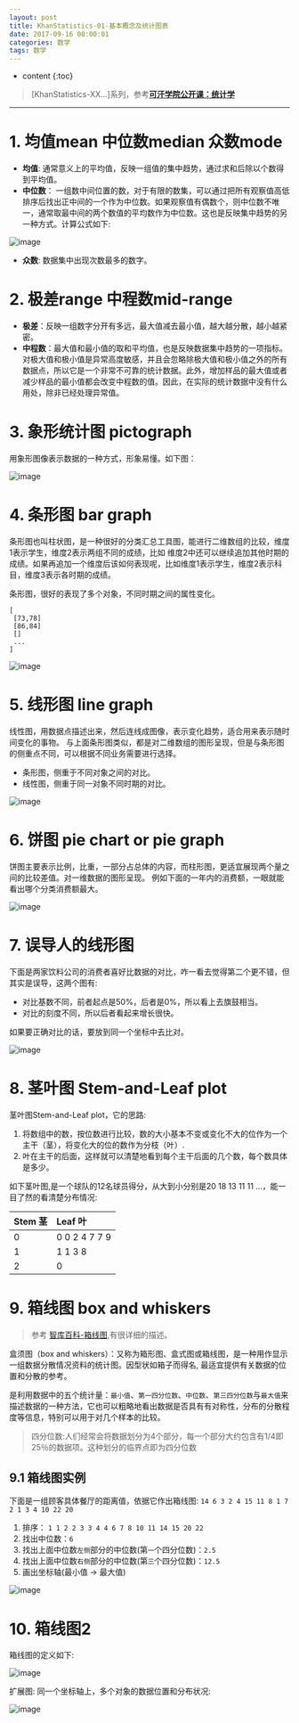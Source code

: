 ```yaml
---
layout: post
title: KhanStatistics-01-基本概念及统计图表
date: 2017-09-16 00:00:01
categories: 数学
tags: 数学
---
```

* content
{:toc}

> [KhanStatistics-XX...]系列，参考[**可汗学院公开课：统计学**](http://open.163.com/special/Khan/khstatistics.html)

---

# 1. 均值mean 中位数median 众数mode

- **均值**: 通常意义上的平均值，反映一组值的集中趋势，通过求和后除以个数得到平均值。
- **中位数**： 一组数中间位置的数，对于有限的数集，可以通过把所有观察值高低排序后找出正中间的一个作为中位数。如果观察值有偶数个，则中位数不唯一，通常取最中间的两个数值的平均数作为中位数。这也是反映集中趋势的另一种方式。计算公式如下:

![image](https://user-images.githubusercontent.com/18595935/30508522-d2b14b42-9ad3-11e7-8ec7-07b50b90f427.png)

 - **众数**: 数据集中出现次数最多的数字。

# 2. 极差range 中程数mid-range

- **极差**：反映一组数字分开有多远，最大值减去最小值，越大越分散，越小越紧密。
- **中程数**：最大值和最小值的取和平均值，也是反映数据集中趋势的一项指标。对极大值和极小值是异常高度敏感，并且会忽略除极大值和极小值之外的所有数据点，所以它是一个非常不可靠的统计数据。此外，增加样品的最大值或者减少样品的最小值都会改变中程数的值。因此，在实际的统计数据中没有什么用处，除非已经处理异常值。



# 3. 象形统计图 pictograph
用象形图像表示数据的一种方式，形象易懂。如下图：

![image](https://user-images.githubusercontent.com/18595935/30508849-a714ff94-9adb-11e7-8c1b-d228f2eb8aec.png)


# 4. 条形图 bar graph
条形图也叫柱状图，是一种很好的分类汇总工具图，能进行二维数组的比较，维度1表示学生，维度2表示两组不同的成绩，比如
维度2中还可以继续追加其他时期的成绩。如果再追加一个维度后该如何表现呢，比如维度1表示学生，维度2表示科目，维度3表示各时期的成绩。

条形图，很好的表现了多个对象，不同时期之间的属性变化。

```
[
 [73,78]
 [86,84]
 []
 ...
]
```

![image](https://user-images.githubusercontent.com/18595935/30508647-33c6f564-9ad7-11e7-87bc-7e268f78ed45.png)

# 5. 线形图 line graph
线性图，用数据点描述出来，然后连线成图像，表示变化趋势，适合用来表示随时间变化的事物。
与上面条形图类似，都是对二维数组的图形呈现，但是与条形图的侧重点不同，可以根据不同业务需要进行选择。
- 条形图，侧重于不同对象之间的对比。
- 线性图，侧重于同一对象不同时期的对比。

![image](https://user-images.githubusercontent.com/18595935/30508837-6e298db2-9adb-11e7-90ce-74ac14a9f7a0.png)


# 6. 饼图 pie chart or pie graph
饼图主要表示比例，比重，一部分占总体的内容，而柱形图，更适宜展现两个量之间的比较差值。对一维数据的图形呈现。
例如下面的一年内的消费额，一眼就能看出哪个分类消费额最大。

![image](https://user-images.githubusercontent.com/18595935/30508807-e58acf5c-9ada-11e7-9135-1a6d0a464cab.png)


# 7. 误导人的线形图

下面是两家饮料公司的消费者喜好比数据的对比，咋一看去觉得第二个更不错，但其实是误导，这两个图有:
- 对比基数不同，前者起点是50%，后者是0%，所以看上去旗鼓相当。
- 对比的刻度不同，所以后者看起来增长很快。

如果要正确对比的话，要放到同一个坐标中去比对。

![image](https://user-images.githubusercontent.com/18595935/30508889-b44ecbbc-9adc-11e7-926a-39486cae054e.png)



# 8. 茎叶图 Stem-and-Leaf plot

茎叶图Stem-and-Leaf plot，它的思路:
1. 将数组中的数，按位数进行比较，数的大小基本不变或变化不大的位作为一个主干（茎），将变化大的位的数作为分枝（叶）.
2. 叶在主干的后面，这样就可以清楚地看到每个主干后面的几个数，每个数具体是多少。

如下茎叶图,是一个球队的12名球员得分，从大到小分别是20 18 13 11 11 ...，能一目了然的看清楚分布情况:

| Stem 茎 |    Leaf 叶    |
|:------- |:------------- |
| 0       | 0 0 2 4 7 7 9 |
| 1       | 1 1 3 8       |
| 2       | 0              |


# 9. 箱线图 box and whiskers
> 参考 [智库百科-箱线图](http://wiki.mbalib.com/wiki/%E7%AE%B1%E7%BA%BF%E5%9B%BE),有很详细的描述。

盒须图（box and whiskers）：又称为箱形图、盒式图或箱线图，是一种用作显示一组数据分散情况资料的统计图。因型状如箱子而得名, 最适宜提供有关数据的位置和分散的参考。

 是利用数据中的五个统计量：`最小值`、`第一四分位数`、`中位数`、`第三四分位数`与`最大值`来描述数据的一种方法，它也可以粗略地看出数据是否具有有对称性，分布的分散程度等信息，特别可以用于对几个样本的比较。

 >四分位数:人们经常会将数据划分为4个部分，每一个部分大约包含有1/4即25％的数据项。这种划分的临界点即为四分位数

## 9.1 箱线图实例

下面是一组顾客具体餐厅的距离值，依据它作出箱线图:
`14 6 3 2 4 15 11 8 1 7 2 1 3 4 10 22 20`

1. 排序：
`1 1 2 2 3 3 4 4 6 7 8 10 11 14 15 20 22`
2. 找出中位数：`6`
3. 找出上面中位数`左侧`部分的中位数(第`一`个四分位数)：`2.5`
4. 找出上面中位数`右侧`部分的中位数(第`三`个四分位数)：`12.5`
5. 画出坐标轴(最小值 -> 最大值)

![image](https://user-images.githubusercontent.com/18595935/30509277-de4e4e5a-9ae7-11e7-8da6-48fef721c8da.png)

# 10. 箱线图2
箱线图的定义如下:

![image](https://user-images.githubusercontent.com/18595935/30509315-bc544b14-9ae8-11e7-8f91-04ca7234c501.png)

扩展图:
同一个坐标轴上，多个对象的数据位置和分布状况:

![image](https://user-images.githubusercontent.com/18595935/30509324-0a0b4cc2-9ae9-11e7-9265-a76c55af4d18.png)
